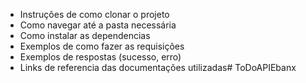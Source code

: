 - Instruções de como clonar o projeto
- Como navegar até a pasta necessária
- Como instalar as dependencias
- Exemplos de como fazer as requisições
- Exemplos de respostas (sucesso, erro)
- Links de referencia das documentações utilizadas# ToDoAPIEbanx
